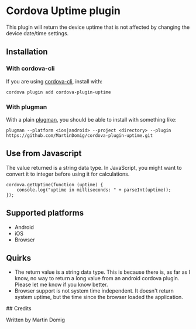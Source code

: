 # Cordova Uptime plugin

This plugin will return the device uptime that is not affected by changing the device date/time settings.

## Installation

### With cordova-cli

If you are using [cordova-cli](https://github.com/apache/cordova-cli), install
with:

    cordova plugin add cordova-plugin-uptime

### With plugman

With a plain [plugman](https://github.com/apache/cordova-plugman), you should be
able to install with something like:

    plugman --platform <ios|android> --project <directory> --plugin https://github.com/MartinDomig/cordova-plugin-uptime.git

## Use from Javascript

The value returned is a string data type. In JavaScript, you might want to convert it to integer before using it for calculations.

    cordova.getUptime(function (uptime) {
        console.log("uptime in milliseconds: " + parseInt(uptime));
    });


## Supported platforms

* Android
* iOS
* Browser


## Quirks

* The return value is a string data type. This is because there is, as far as I know, no way to return a long value from an android cordova plugin. Please let me know if you know better.
* Browser support is not system time independent. It doesn't return system uptime, but the time since the browser loaded the application.


## Credits

Written by Martin Domig

